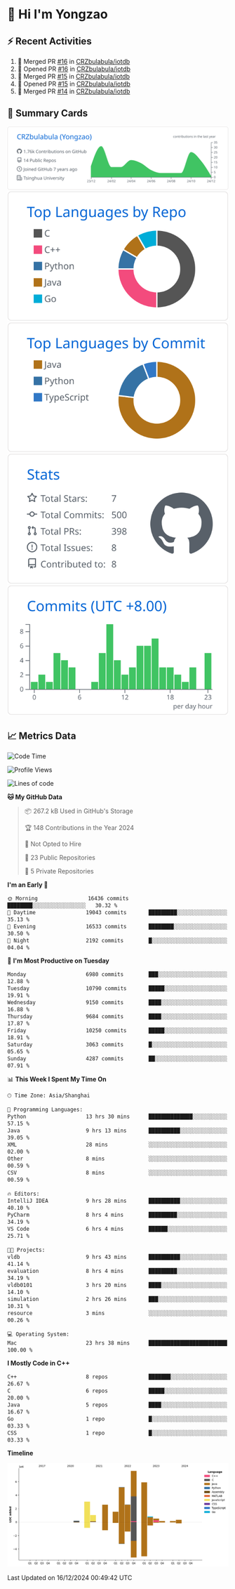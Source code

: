# 👋 Hi I'm Yongzao

## ⚡ Recent Activities
<!--START_SECTION:activity-->
1. 🎉 Merged PR [#16](https://github.com/CRZbulabula/iotdb/pull/16) in [CRZbulabula/iotdb](https://github.com/CRZbulabula/iotdb)
2. 💪 Opened PR [#16](https://github.com/CRZbulabula/iotdb/pull/16) in [CRZbulabula/iotdb](https://github.com/CRZbulabula/iotdb)
3. 🎉 Merged PR [#15](https://github.com/CRZbulabula/iotdb/pull/15) in [CRZbulabula/iotdb](https://github.com/CRZbulabula/iotdb)
4. 💪 Opened PR [#15](https://github.com/CRZbulabula/iotdb/pull/15) in [CRZbulabula/iotdb](https://github.com/CRZbulabula/iotdb)
5. 🎉 Merged PR [#14](https://github.com/CRZbulabula/iotdb/pull/14) in [CRZbulabula/iotdb](https://github.com/CRZbulabula/iotdb)
<!--END_SECTION:activity-->

## 🎑 Summary Cards

[![](https://raw.githubusercontent.com/CRZbulabula/CRZbulabula/main/profile-summary-card-output/github/0-profile-details.svg)](https://github.com/vn7n24fzkq/github-profile-summary-cards)
[![](https://raw.githubusercontent.com/CRZbulabula/CRZbulabula/main/profile-summary-card-output/github/1-repos-per-language.svg)](https://github.com/vn7n24fzkq/github-profile-summary-cards) [![](https://raw.githubusercontent.com/CRZbulabula/CRZbulabula/main/profile-summary-card-output/github/2-most-commit-language.svg)](https://github.com/vn7n24fzkq/github-profile-summary-cards)
[![](https://raw.githubusercontent.com/CRZbulabula/CRZbulabula/main/profile-summary-card-output/github/3-stats.svg)](https://github.com/vn7n24fzkq/github-profile-summary-cards) [![](https://raw.githubusercontent.com/CRZbulabula/CRZbulabula/main/profile-summary-card-output/github/4-productive-time.svg)](https://github.com/vn7n24fzkq/github-profile-summary-cards)

## 📈 Metrics Data

<!--START_SECTION:waka-->
![Code Time](http://img.shields.io/badge/Code%20Time-770%20hrs%2021%20mins-blue)

![Profile Views](http://img.shields.io/badge/Profile%20Views-0-blue)

![Lines of code](https://img.shields.io/badge/From%20Hello%20World%20I%27ve%20Written-31.5%20million%20lines%20of%20code-blue)

**🐱 My GitHub Data** 

> 📦 267.2 kB Used in GitHub's Storage 
 > 
> 🏆 148 Contributions in the Year 2024
 > 
> 🚫 Not Opted to Hire
 > 
> 📜 23 Public Repositories 
 > 
> 🔑 5 Private Repositories 
 > 
**I'm an Early 🐤** 

```text
🌞 Morning                16436 commits       ████████░░░░░░░░░░░░░░░░░   30.32 % 
🌆 Daytime                19043 commits       █████████░░░░░░░░░░░░░░░░   35.13 % 
🌃 Evening                16533 commits       ████████░░░░░░░░░░░░░░░░░   30.50 % 
🌙 Night                  2192 commits        █░░░░░░░░░░░░░░░░░░░░░░░░   04.04 % 
```
📅 **I'm Most Productive on Tuesday** 

```text
Monday                   6980 commits        ███░░░░░░░░░░░░░░░░░░░░░░   12.88 % 
Tuesday                  10790 commits       █████░░░░░░░░░░░░░░░░░░░░   19.91 % 
Wednesday                9150 commits        ████░░░░░░░░░░░░░░░░░░░░░   16.88 % 
Thursday                 9684 commits        ████░░░░░░░░░░░░░░░░░░░░░   17.87 % 
Friday                   10250 commits       █████░░░░░░░░░░░░░░░░░░░░   18.91 % 
Saturday                 3063 commits        █░░░░░░░░░░░░░░░░░░░░░░░░   05.65 % 
Sunday                   4287 commits        ██░░░░░░░░░░░░░░░░░░░░░░░   07.91 % 
```


📊 **This Week I Spent My Time On** 

```text
🕑︎ Time Zone: Asia/Shanghai

💬 Programming Languages: 
Python                   13 hrs 30 mins      ██████████████░░░░░░░░░░░   57.15 % 
Java                     9 hrs 13 mins       ██████████░░░░░░░░░░░░░░░   39.05 % 
XML                      28 mins             ░░░░░░░░░░░░░░░░░░░░░░░░░   02.00 % 
Other                    8 mins              ░░░░░░░░░░░░░░░░░░░░░░░░░   00.59 % 
CSV                      8 mins              ░░░░░░░░░░░░░░░░░░░░░░░░░   00.59 % 

🔥 Editors: 
IntelliJ IDEA            9 hrs 28 mins       ██████████░░░░░░░░░░░░░░░   40.10 % 
PyCharm                  8 hrs 4 mins        █████████░░░░░░░░░░░░░░░░   34.19 % 
VS Code                  6 hrs 4 mins        ██████░░░░░░░░░░░░░░░░░░░   25.71 % 

🐱‍💻 Projects: 
vldb                     9 hrs 43 mins       ██████████░░░░░░░░░░░░░░░   41.14 % 
evaluation               8 hrs 4 mins        █████████░░░░░░░░░░░░░░░░   34.19 % 
vldb0101                 3 hrs 20 mins       ████░░░░░░░░░░░░░░░░░░░░░   14.10 % 
simulation               2 hrs 26 mins       ███░░░░░░░░░░░░░░░░░░░░░░   10.31 % 
resource                 3 mins              ░░░░░░░░░░░░░░░░░░░░░░░░░   00.26 % 

💻 Operating System: 
Mac                      23 hrs 38 mins      █████████████████████████   100.00 % 
```

**I Mostly Code in C++** 

```text
C++                      8 repos             ███████░░░░░░░░░░░░░░░░░░   26.67 % 
C                        6 repos             █████░░░░░░░░░░░░░░░░░░░░   20.00 % 
Java                     5 repos             ████░░░░░░░░░░░░░░░░░░░░░   16.67 % 
Go                       1 repo              █░░░░░░░░░░░░░░░░░░░░░░░░   03.33 % 
CSS                      1 repo              █░░░░░░░░░░░░░░░░░░░░░░░░   03.33 % 
```



**Timeline**

![Lines of Code chart](https://raw.githubusercontent.com/CRZbulabula/CRZbulabula/main/assets/bar_graph.png)


 Last Updated on 16/12/2024 00:49:42 UTC
<!--END_SECTION:waka-->

